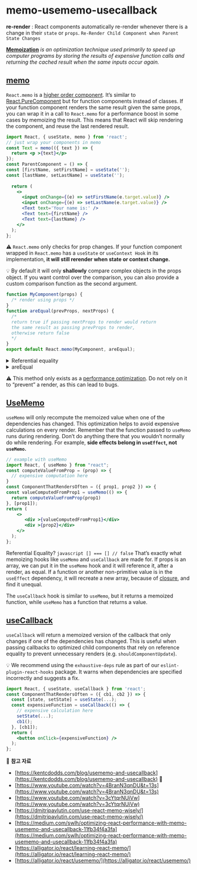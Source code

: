 # memo-usememo-usecallback

**re-render** :
React components automatically re-render whenever there is a change in their `state` or `props`.
`Re-Render Child Component when Parent State Changes`

**[Memoization](https://en.wikipedia.org/wiki/Memoization)** *is an optimization technique used primarily to speed up computer programs by storing the results of expensive function calls and returning the cached result when the same inputs occur again.*


## [memo](https://reactjs.org/docs/react-api.html#reactmemo)
`React.memo` is a [higher order component](https://reactjs.org/docs/higher-order-components.html). It’s similar to [React.PureComponent](https://reactjs.org/docs/react-api.html#reactpurecomponent) but for function components instead of classes. If your function component renders the same result given the same props, you can wrap it in a call to `React.memo` for a performance boost in some cases by memoizing the result. This means that React will skip rendering the component, and reuse the last rendered result.

```jsx
import React, { useState, memo } from 'react';
// just wrap your components in memo
const Text = memo(({ text }) => {
  return <p >{text}</p>
});
const ParentComponent = () => {
const [firstName, setFirstName] = useState('');
const [lastName, setLastName] = useState('');
  
  return (
    <>
      <input onChange={(e) => setFirstName(e.target.value)} />
      <input onChange={(e) => setLastName(e.target.value)} />
      <Text text='Your name is:' />
      <Text text={firstName} />
      <Text text={lastName} />
    </>
  );
};
```

:warning: `React.memo` only checks for prop changes. If your function component wrapped in `React.memo` has a `useState` or `useContext Hook` in its implementation, **it will still rerender when state or context change.**


:bulb: By default it will only **shallowly** compare complex objects in the props object. If you want control over the comparison, you can also provide a custom comparison function as the second argument.
```jsx
function MyComponent(props) {
  /* render using props */
}
function areEqual(prevProps, nextProps) {
  /*
  return true if passing nextProps to render would return
  the same result as passing prevProps to render,
  otherwise return false
  */
}
export default React.memo(MyComponent, areEqual);
```

<details><summary>Referential equality</summary>
  <p>
    
  ```javascript
  true === true // true
false === false // true
1 === 1 // true
'a' === 'a' // true
{} === {} // false
[] === [] // false
() => {} === () => {} // false
const z = {}
z === z // true
  ```
  </p>
  </details>
  
<details><summary>areEqual</summary>
<p>

```jsx
React.memo(Component, [areEqual(prevProps, nextProps)]);
```

```jsx
const areEqual = (prevProps, nextProps) => {
  return (prevProps.name === nextProps.name)
};
React.memo(Person, areEqual);
```
</p>
</details>


  
:warning: This method only exists as a [performance optimization](https://github.com/facebook/react/issues/15156). Do not rely on it to “prevent” a render, as this can lead to bugs.

## [UseMemo](https://reactjs.org/docs/hooks-reference.html#usememo)

`useMemo` will only recompute the memoized value when one of the dependencies has changed. This optimization helps to avoid expensive calculations on every render. Remember that the function passed to `useMemo` runs during rendering. Don’t do anything there that you wouldn’t normally do while rendering. For example, **side effects belong in `useEffect`, not `useMemo`.**

```jsx
// example with useMemo
import React, { useMemo } from "react";
const computeValueFromProp = (prop) => {
  // expensive computation here
}
const ComponentThatRendersOften = ({ prop1, prop2 }) => {
const valueComputedFromProp1 = useMemo(() => {
  return computeValueFromProp(prop1)
}, [prop1]);
return (
    <>
       <div >{valueComputedFromProp1}</div>
       <div >{prop2}</div>
    </>
  );
};
```
Referential Equality? ```javascript [] === [] // false``` That’s exactly what memoizing hooks like `useMemo` and `useCallback` are made for. If props is an array, we can put it in the `useMemo` hook and it will reference it, after a render, as equal. If a function or another non-primitive value is in the `useEffect` dependency, it will recreate a new array, because of [closure](https://developer.mozilla.org/en-US/docs/Web/JavaScript/Closures), and find it unequal.

The `useCallback` hook is similar to `useMemo`, but it returns a memoized function, while `useMemo` has a function that returns a value.

## [useCallback](https://reactjs.org/docs/hooks-reference.html#usecallback)

`useCallback` will return a memoized version of the callback that only changes if one of the dependencies has changed. This is useful when passing callbacks to optimized child components that rely on reference equality to prevent unnecessary renders (e.g. `shouldComponentUpdate`).

:bulb: We recommend using the `exhaustive-deps` rule as part of our `eslint-plugin-react-hooks` package. It warns when dependencies are specified incorrectly and suggests a fix.

```jsx
import React, { useState, useCallback } from 'react';
const ComponentThatRendersOften = ({ cb1, cb2 }) => {
  const [state, setState] = useState(...);
  const expensiveFunction = useCallback(() => {
    // expensive calculation here
    setState(...);
    cb1();
  }, [cb1]);
  return (
    <button onClick={expensiveFunction} />
  );
};
```

:memo: **참고 자료**   
* [https://kentcdodds.com/blog/usememo-and-usecallback](https://kentcdodds.com/blog/usememo-and-usecallback) :bookmark:   
* [https://www.youtube.com/watch?v=4BranN3qnDU&t=13s](https://www.youtube.com/watch?v=4BranN3qnDU&t=13s)   
* [https://www.youtube.com/watch?v=3cYtqrNUiVw](https://www.youtube.com/watch?v=3cYtqrNUiVw)   
* [https://dmitripavlutin.com/use-react-memo-wisely/](https://dmitripavlutin.com/use-react-memo-wisely/)   
* [https://medium.com/swlh/optimizing-react-performance-with-memo-usememo-and-usecallback-11fb34f4a3fa](https://medium.com/swlh/optimizing-react-performance-with-memo-usememo-and-usecallback-11fb34f4a3fa)   
* [https://alligator.io/react/learning-react-memo/](https://alligator.io/react/learning-react-memo/)   
* [https://alligator.io/react/usememo/](https://alligator.io/react/usememo/)   





